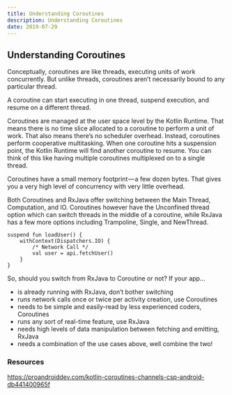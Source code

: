 ```yaml
---
title: Understanding Coroutines
description: Understanding Coroutines
date: 2019-07-29
---
```


## Understanding Coroutines

Conceptually, coroutines are like threads, executing units of work concurrently. But unlike threads, coroutines aren’t necessarily bound to any particular thread.

A coroutine can start executing in one thread, suspend execution, and resume on a different thread.

Coroutines are managed at the user space level by the Kotlin Runtime. That means there is no time slice allocated to a coroutine to perform a unit of work. That also means there’s no scheduler overhead. Instead, coroutines perform cooperative multitasking. When one coroutine hits a suspension point, the Kotlin Runtime will find another coroutine to resume. You can think of this like having multiple coroutines multiplexed on to a single thread.

Coroutines have a small memory footprint — a few dozen bytes. That gives you a very high level of concurrency with very little overhead.

Both Coroutines and RxJava offer switching between the Main Thread, Computation, and IO. Coroutines however have the Unconfined thread option which can switch threads in the middle of a coroutine, while RxJava has a few more options including Trampoline, Single, and NewThread.

```
suspend fun loadUser() {
    withContext(Dispatchers.IO) {
        /* Network Call */
        val user = api.fetchUser()
    }
}
```

So, should you switch from RxJava to Coroutine or not?
If your app…

  -  is already running with RxJava, don’t bother switching
  -  runs network calls once or twice per activity creation, use Coroutines
  -  needs to be simple and easily-read by less experienced coders, Coroutines
  -  runs any sort of real-time feature, use RxJava
  -  needs high levels of data manipulation between fetching and emitting, RxJava
  -  needs a combination of the use cases above, well combine the two!



### Resources
https://proandroiddev.com/kotlin-coroutines-channels-csp-android-db441400965f